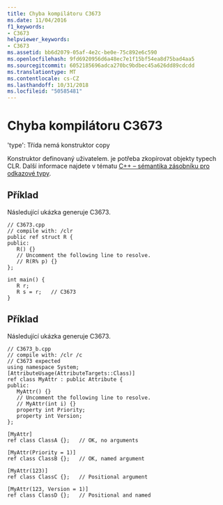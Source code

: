 ```yaml
---
title: Chyba kompilátoru C3673
ms.date: 11/04/2016
f1_keywords:
- C3673
helpviewer_keywords:
- C3673
ms.assetid: bb6d2079-05af-4e2c-be0e-75c892e6c590
ms.openlocfilehash: 9fd6920956d6a48ec7e1f15bf54ea8d75bad4aa5
ms.sourcegitcommit: 6052185696adca270bc9bdbec45a626dd89cdcdd
ms.translationtype: MT
ms.contentlocale: cs-CZ
ms.lasthandoff: 10/31/2018
ms.locfileid: "50585481"
---
```

# <a name="compiler-error-c3673"></a>Chyba kompilátoru C3673

'type': Třída nemá konstruktor copy

Konstruktor definovaný uživatelem. je potřeba zkopírovat objekty typech CLR. Další informace najdete v tématu [C++ – sémantika zásobníku pro odkazové typy](../../dotnet/cpp-stack-semantics-for-reference-types.md).

## <a name="example"></a>Příklad

Následující ukázka generuje C3673.

```
// C3673.cpp
// compile with: /clr
public ref struct R {
public:
   R() {}
   // Uncomment the following line to resolve.
   // R(R% p) {}
};

int main() {
   R r;
   R s = r;   // C3673
}
```

## <a name="example"></a>Příklad

Následující ukázka generuje C3673.

```
// C3673_b.cpp
// compile with: /clr /c
// C3673 expected
using namespace System;
[AttributeUsage(AttributeTargets::Class)]
ref class MyAttr : public Attribute {
public:
   MyAttr() {}
   // Uncomment the following line to resolve.
   // MyAttr(int i) {}
   property int Priority;
   property int Version;
};

[MyAttr]
ref class ClassA {};   // OK, no arguments

[MyAttr(Priority = 1)]
ref class ClassB {};   // OK, named argument

[MyAttr(123)]
ref class ClassC {};   // Positional argument

[MyAttr(123, Version = 1)]
ref class ClassD {};   // Positional and named
```